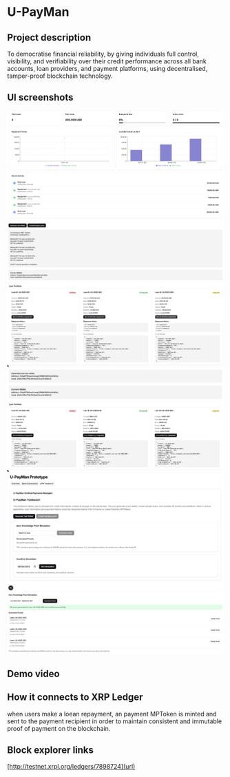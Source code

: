 # U-PayMan
## Project description
To democratise financial reliability, by giving individuals full control, visibility, and verifiability over their credit performance across all bank accounts, loan providers, and payment platforms, using decentralised, tamper-proof blockchain technology.

## UI screenshots

![Alt text](Submission_Media/Dashboard.png)
![Alt text](Submission_Media/Generate_LoanMPToken.png)
![Alt text](Submission_Media/Generate_PaymentMPToken.png)
![Alt text](Submission_Media/Generate_Wallet.png)
![Alt text](Submission_Media/Loan_Porfolio.png)
![Alt text](Submission_Media/Testbench_Main.png)
![Alt text](Submission_Media/ZKProof.png)

## Demo video


## How it connects to XRP Ledger
when users make a loean repayment, an payment MPToken is minted and sent to the payment recipient in order to maintain consistent and immutable proof of payment on the blockchain.

## Block explorer links
[http://testnet.xrpl.org/ledgers/7898724](url)
